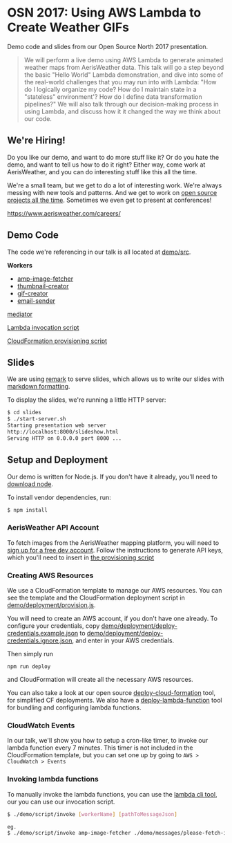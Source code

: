 # OSN 2017: Using AWS Lambda to Create Weather GIFs

Demo code and slides from our Open Source North 2017 presentation.

> We will perform a live demo using AWS Lambda to generate animated weather maps from AerisWeather data. This talk will go a step beyond the basic "Hello World" Lambda demonstration, and dive into some of the real-world challenges that you may run into with Lambda: "How do I logically organize my code? How do I maintain state in a "stateless" environment'? How do I define data transformation pipelines?" We will also talk through our decision-making process in using Lambda, and discuss how it it changed the way we think about our code.


## We're Hiring!

Do you like our demo, and want to do more stuff like it? Or do you hate the demo, and want to tell us how to do it right? Either way, come work at AerisWeather, and you can do interesting stuff like this all the time.

We're a small team, but we get to do a lot of interesting work. We're always messing with new tools and patterns. And we get to work on [open source projects all the time](https://github.com/aerisweather). Sometimes we even get to present at conferences!

https://www.aerisweather.com/careers/

## Demo Code

The code we're referencing in our talk is all located at [demo/src](demo/src).

**Workers**

* [amp-image-fetcher](demo/src/amp-image-fetcher.js)
* [thumbnail-creator](demo/src/thumbnail-creator.js)
* [gif-creator](demo/src/gif-creator.js)
* [email-sender](demo/src/email-sender.js)

[mediator](demo/src/mediator.js)

[Lambda invocation script](demo/script/invoke.js)

[CloudFormation provisioning script](demo/deployment/provision.js)


## Slides

We are using [remark](https://github.com/gnab/remark) to serve slides, which allows us to write our slides with [markdown formatting](slides/osn-2017-aws-lambda.md).

To display the slides, we're running a little HTTP server:

```bash
$ cd slides
$ ./start-server.sh
Starting presentation web server
http://localhost:8000/slideshow.html
Serving HTTP on 0.0.0.0 port 8000 ...
```

## Setup and Deployment

Our demo is written for Node.js. If you don't have it already, you'll need to [download node](https://nodejs.org/en/download/).

To install vendor dependencies, run:

```bash
$ npm install
```

### AerisWeather API Account

To fetch images from the AerisWeather mapping platform, you will need to [sign up for a free dev account](https://www.aerisweather.com/signup/developer/). Follow the instructions to generate API keys, which you'll need to insert in [the provisioning script](demo/deployment/provision.js#L10)

### Creating AWS Resources

We use a CloudFormation template to manage our AWS resources. You can see the template and the CloudFormation deployment script in [demo/deployment/provision.js](demo/deployment/provision.js). 

You will need to create an AWS account, if you don't have one already. To configure your credentials, copy [demo/deployment/deploy-credentials.example.json](demo/deployment/deploy-credentials.example.json) to [demo/deployment/deploy-credentials.ignore.json](demo/deployment/deploy-credentials.ignore.json), and enter in your AWS credentials.

Then simply run 
```
npm run deploy
```
and CloudFormation will create all the necessary AWS resources.

You can also take a look at our open source [deploy-cloud-formation](https://github.com/aerisweather/deploy-cloud-formation) tool, for simplified CF deployments. We also have a [deploy-lambda-function](https://github.com/aerisweather/node-deploy-lambda-function) tool for bundling and configuring lambda functions.

### CloudWatch Events

In our talk, we'll show you how to setup a cron-like timer, to invoke our lambda function every 7 minutes. This timer is not included in the CloudFormation template, but you can set one up by going to `AWS > CloudWatch > Events`
 
### Invoking lambda functions

To manually invoke the lambda functions, you can use the [lambda cli tool](http://docs.aws.amazon.com/cli/latest/reference/lambda/invoke.html), our you can use our invocation script.

```bash
$ ./demo/script/invoke [workerName] [pathToMessageJson]

eg.
$ ./demo/script/invoke amp-image-fetcher ./demo/messages/please-fetch-image.json
```